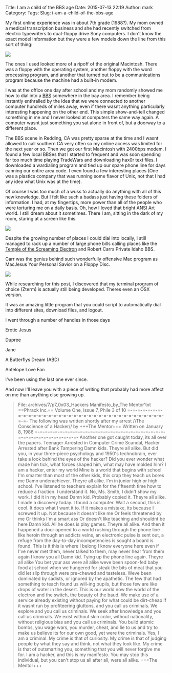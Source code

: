 Title: I am a child of the BBS age
Date: 2015-07-13 22:19
Author: mark
Category: 
Tags: 
Slug: i-am-a-child-of-the-bbs-age

My first online experience was in about 7th grade (1988?). My mom owned a medical transcription business and she had recently switched from electric typewriters to dual-floppy drive Sony computers. I don't know the exact model information but they were a few models down the line from this sort of thing:

<img src="https://d262ilb51hltx0.cloudfront.net/max/800/1*PEIgcT2_I1AOsixCx1vEDA.gif" />

The ones I used looked more of a ripoff of the original Macintosh. There was a floppy with the operating system, another floppy with the word processing program, and another that turned out to be a communications program because the machine had a built-in modem.

I was at the office one day after school and my mom randomly showed me how to dial into a [BBS](https://en.wikipedia.org/wiki/Bulletin_board_system) somewhere in the bay area. I remember being instantly enthralled by the idea that we were connected to another computer hundreds of miles away, even if there wasnt anything particularly interesting happening on the other end. This simple show-and-tell changed something in me and I never looked at computers the same way again. A computer wasnt just something you sat alone in front of, but a doorway to a different place.

The BBS scene in Redding, CA was pretty sparse at the time and I wasnt allowed to call southern CA very often so my online access was limited for the next year or so. Then we got our first Macintosh with 2400bps modem. I found a few local BBSes that I started to frequent and was soon spending far too much time playing TradeWars and downloading hax0r text files. I downloaded a wardialing program and tied up our spare phone line for days canning our entire area code. I even found a few interesting places (One was a plastics company that was running some flavor of Unix, not that I had any idea what Unix was at the time).

Of course I was too much of a wuss to actually do anything with all of this new knowledge. But I felt like such a badass just having these folders of information. I had, at my fingertips, more power than all of the people who were torturing me on a daily basis. Oh, how I loved that bright ANSI Art world. I still dream about it sometimes. There I am, sitting in the dark of my room, staring at a screen like this.

<img src="https://d262ilb51hltx0.cloudfront.net/max/800/1*Z0SozL4qzdc2jo8jLohKXw.jpeg" />

Despite the growing number of places I could dial into locally, I still managed to rack up a number of large phone bills calling places like the [Temple of the Screaming Electron](ht[tp://en.wikip](https://www.lamprey-systems.com/)edia.org/wiki/Totse) and Robert Carrs Private Idaho BBS.

Carr was the genius behind such wonderfully offensive Mac program as MacJesus  Your Personal Savior on a Floppy Disc.

<img src="https://d262ilb51hltx0.cloudfront.net/max/800/1*_v4IHN7XU2zIU1cgbDY0Pg.gif" />

While researching for this post, I discovered that my terminal program of choice (Zterm) is actually still being developed. Theres even an OSX version.

It was an amazing little program that you could script to automatically dial into different sites, download files, and logout.

I went through a number of handles in those days

Erotic Jesus

Dupree

Jane

A Butterflys Dream (ABD)

Antelope Love Fan

I've been using the last one ever since.

And now I'll leave you with a piece of writing that probably had more affect on me than anything else growing up.

> File: archives/7/p7_0x03_Hackers Manifesto_by_The Mentor'txt
> ==Phrack Inc.==
> Volume One, Issue 7, Phile 3 of 10
> =-=-=-=-=-=-=-=-=-=-=-=-=-=-=-=-=-=-=-=-=-=-=-=-=-=-=-=-=-=-=-=-=-=-=-=-=-=-
> The following was written shortly after my arrest
> \/\The Conscience of a Hacker/\/
> by
> +++The Mentor+++
> Written on January 8, 1986
> =-=-=-=-=-=-=-=-=-=-=-=-=-=-=-=-=-=-=-=-=-=-=-=-=-=-=-=-=-=-=-=-=-=-=-=-=-=-
> Another one got caught today, its all over the papers. Teenager
> Arrested in Computer Crime Scandal, Hacker Arrested after Bank Tampering
> Damn kids. Theyre all alike.
> But did you, in your three-piece psychology and 1950's technobrain, ever take a look behind the eyes of the hacker? Did you ever wonder what made him tick, what forces shaped him, what may have molded him?
> I am a hacker, enter my world
> Mine is a world that begins with school I'm smarter than most of the other kids, this crap they teach us bores me
> Damn underachiever. Theyre all alike.
> I'm in junior high or high school. I've listened to teachers explain for the fifteenth time how to reduce a fraction. I understand it. No, Ms. Smith, I didn't show my work. I did it in my head
> Damn kid. Probably copied it. Theyre all alike.
> I made a discovery today. I found a computer. Wait a second, this is cool. It does what I want it to. If it makes a mistake, its because I screwed it up. Not because it doesn't like me
> Or feels threatened by me
> Or thinks I'm a smart ass
> Or doesn't like teaching and shouldnt be here
> Damn kid. All he does is play games. Theyre all alike.
> And then it happened a door opened to a world rushing through the phone line like heroin through an addicts veins, an electronic pulse is sent out, a refuge from the day-to-day incompetencies is sought a board is found.
> This is it this is where I belong
> I know everyone here even if I've never met them, never talked to them, may never hear from them again I know you all
> Damn kid. Tying up the phone line again. Theyre all alike
> You bet your ass were all alike weve been spoon-fed baby food at school when we hungered for steak the bits of meat that you did let slip through were pre-chewed and tasteless. Weve been dominated by sadists, or ignored by the apathetic. The few that had something to teach found us will-ing pupils, but those few are like drops of water in the desert.
> This is our world now the world of the electron and the switch, the beauty of the baud. We make use of a service already existing without paying for what could be dirt-cheap if it wasnt run by profiteering gluttons, and you call us criminals. We explore and you call us criminals. We seek after knowledge and you call us criminals. We exist without skin color, without nationality, without religious bias and you call us criminals.
> You build atomic bombs, you wage wars, you murder, cheat, and lie to us and try to make us believe its for our own good, yet were the criminals.
> Yes, I am a criminal. My crime is that of curiosity. My crime is that of judging people by what they say and think, not what they look like.
> My crime is that of outsmarting you, something that you will never forgive me for.
> I am a hacker, and this is my manifesto. You may stop this individual, but you can't stop us all after all, were all alike.
> +++The Mentor+++

